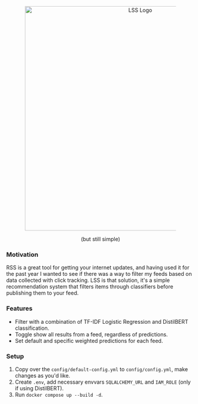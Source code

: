<div align="center">
  <img src="https://sltptr.github.io/static/images/LSSLogo.png" 
    alt="LSS Logo" style="max-width: 80%; width: 600px; height: auto;">
</div>

<p align="center">(but still simple)</p>

### Motivation

RSS is a great tool for getting your internet updates, and having used it for
the past year I wanted to see if there was a way to filter my feeds based on
data collected with click tracking. LSS is that solution, it's a simple
recommendation system that filters items through classifiers before publishing
them to your feed.

### Features

- Filter with a combination of TF-IDF Logistic Regression and DistilBERT
  classification.
- Toggle show all results from a feed, regardless of predictions.
- Set default and specific weighted predictions for each feed.

### Setup

1. Copy over the `config/default-config.yml` to `config/config.yml`, make
   changes as you'd like.
2. Create `.env`, add necessary envvars `SQLALCHEMY_URL` and `IAM_ROLE` (only if
   using DistilBERT).
3. Run `docker compose up --build -d`.
